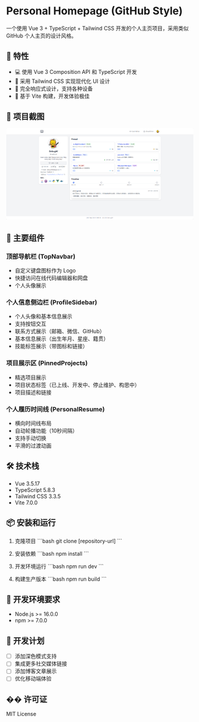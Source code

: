 # Personal Homepage (GitHub Style)

一个使用 Vue 3 + TypeScript + Tailwind CSS 开发的个人主页项目，采用类似 GitHub 个人主页的设计风格。

## 🌟 特性

- 💻 使用 Vue 3 Composition API 和 TypeScript 开发
- 🎨 采用 Tailwind CSS 实现现代化 UI 设计
- 📱 完全响应式设计，支持各种设备
- 🚀 基于 Vite 构建，开发体验极佳

## 📸 项目截图

![项目预览](./screenshot.png)

## 🔨 主要组件

### 顶部导航栏 (TopNavbar)
- 自定义键盘图标作为 Logo
- 快捷访问在线代码编辑器和网盘
- 个人头像展示

### 个人信息侧边栏 (ProfileSidebar)
- 个人头像和基本信息展示
- 支持按钮交互
- 联系方式展示（邮箱、微信、GitHub）
- 基本信息展示（出生年月、星座、籍贯）
- 技能标签展示（带图标和链接）

### 项目展示区 (PinnedProjects)
- 精选项目展示
- 项目状态标签（已上线、开发中、停止维护、构思中）
- 项目描述和链接

### 个人履历时间线 (PersonalResume)
- 横向时间线布局
- 自动轮播功能（10秒间隔）
- 支持手动切换
- 平滑的过渡动画

## 🛠️ 技术栈

- Vue 3.5.17
- TypeScript 5.8.3
- Tailwind CSS 3.3.5
- Vite 7.0.0

## 📦 安装和运行

1. 克隆项目
\`\`\`bash
git clone [repository-url]
\`\`\`

2. 安装依赖
\`\`\`bash
npm install
\`\`\`

3. 开发环境运行
\`\`\`bash
npm run dev
\`\`\`

4. 构建生产版本
\`\`\`bash
npm run build
\`\`\`

## 🔧 开发环境要求

- Node.js >= 16.0.0
- npm >= 7.0.0

## 📝 开发计划

- [ ] 添加深色模式支持
- [ ] 集成更多社交媒体链接
- [ ] 添加博客文章展示
- [ ] 优化移动端体验

## �� 许可证

MIT License
